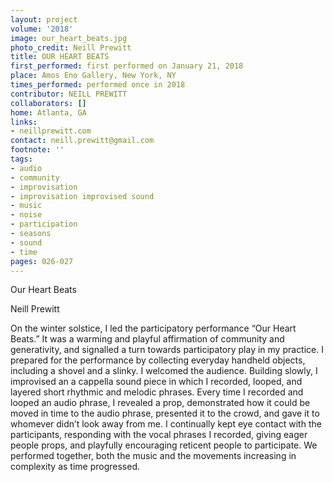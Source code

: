 ```yaml
---
layout: project
volume: '2018'
image: our_heart_beats.jpg
photo_credit: Neill Prewitt
title: OUR HEART BEATS
first_performed: first performed on January 21, 2018
place: Amos Eno Gallery, New York, NY
times_performed: performed once in 2018
contributor: NEILL PREWITT
collaborators: []
home: Atlanta, GA
links:
- neillprewitt.com
contact: neill.prewitt@gmail.com
footnote: ''
tags:
- audio
- community
- improvisation
- improvisation improvised sound
- music
- noise
- participation
- seasons
- sound
- time
pages: 026-027
---
```


Our Heart Beats

Neill Prewitt

On the winter solstice, I led the participatory performance “Our Heart Beats.” It was a warming and playful affirmation of community and generativity, and signalled a turn towards participatory play in my practice. I prepared for the performance by collecting everyday handheld objects, including a shovel and a slinky. I welcomed the audience. Building slowly, I improvised an a cappella sound piece in which I recorded, looped, and layered short rhythmic and melodic phrases. Every time I recorded and looped an audio phrase, I revealed a prop, demonstrated how it could be moved in time to the audio phrase, presented it to the crowd, and gave it to whomever didn’t look away from me. I continually kept eye contact with the participants, responding with the vocal phrases I recorded, giving eager people props, and playfully encouraging reticent people to participate. We performed together, both the music and the movements increasing in complexity as time progressed.
